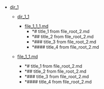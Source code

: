 - <a href = "E:\Node_projects\Node_Way\Jobs\CataloguerFs\CreateCatalog\AFP5_0.1_ctlg_1_to_2.v.0.1.7\Examples\cleare\DIR_root\dir_1\cat.dir_1\dir.dir_1.md">dir_1</a>
    - <a href = "E:\Node_projects\Node_Way\Jobs\CataloguerFs\CreateCatalog\AFP5_0.1_ctlg_1_to_2.v.0.1.7\Examples\cleare\DIR_root\dir_1\dir_1_1\cat.dir_1_1\dir.dir_1_1.md">dir_1_1</a>
        - <a href = "E:\Node_projects\Node_Way\Jobs\CataloguerFs\CreateCatalog\AFP5_0.1_ctlg_1_to_2.v.0.1.7\Examples\cleare\DIR_root\dir_1\dir_1_1\file_1_1_1.md">file_1_1_1.md</a>
            - *# title_1 from file_root_2.md
            - *## title_2 from file_root_2.md
            - *### title_3 from file_root_2.md
            - *#### title_4 from file_root_2.md
    
    - <a href = "E:\Node_projects\Node_Way\Jobs\CataloguerFs\CreateCatalog\AFP5_0.1_ctlg_1_to_2.v.0.1.7\Examples\cleare\DIR_root\dir_1\file_1_1.md">file_1_1.md</a>
        - *# title_1 from file_root_2.md
        - *## title_2 from file_root_2.md
        - *### title_3 from file_root_2.md
        - *#### title_4 from file_root_2.md

